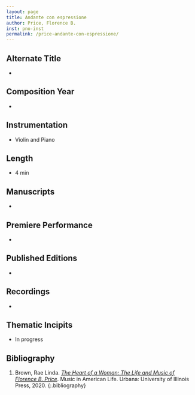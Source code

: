 ```yaml
---
layout: page
title: Andante con espressione
author: Price, Florence B.
inst: pno-inst
permalink: /price-andante-con-espressione/
---
```


## Alternate Title
- 

## Composition Year
- 

## Instrumentation
- Violin and Piano

## Length
- 4 min

## Manuscripts
- 

## Premiere Performance
- 

## Published Editions
- 

## Recordings
- 

## Thematic Incipits
- In progress

## Bibliography
1. Brown, Rae Linda. <a href="https://www.worldcat.org/title/1122800180" target="_blank">*The Heart of a Woman: The Life and Music of Florence B. Price*</a>. Music in American Life. Urbana: University of Illinois Press, 2020.
{:.bibliography}